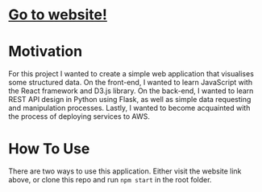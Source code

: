 # [Go to website!](https://imdb-actor-network-visualiser-front.amro-nagdy.com)

# Motivation
For this project I wanted to create a simple web application that visualises some structured data. On the front-end, I wanted to learn JavaScript with the React framework and D3.js library. On the back-end, I wanted to learn REST API design in Python using Flask, as well as simple data requesting and manipulation processes. Lastly, I wanted to become acquainted with the process of deploying services to AWS.

# How To Use
There are two ways to use this application. Either visit the website link above, or clone this repo and run `npm start` in the root folder.
